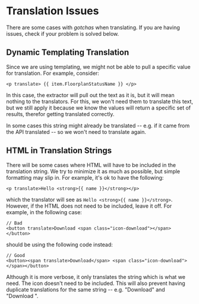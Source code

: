 # Translation Issues

There are some cases with _gotchas_ when translating. If you are having issues, check if your problem is solved below.


## Dynamic Templating Translation

Since we are using templating, we might not be able to pull a specific value for translation. For example, consider:

```
<p translate> {{ item.FloorplanStatusName }} </p>
```

In this case, the extractor will pull out the text as it is, but it will mean nothing to the translators. For this, we won't need them to translate this text, but we still apply it because we know the values will return a specific set of results, therefor getting translated correctly.

In some cases this string might already be translated -- e.g. if it came from the API translated -- so we won't need to translate again.


## HTML in Translation Strings

There will be some cases where HTML will have to be included in the translation string. We try to minimize it as much as possible, but simple formatting may slip in. For example, it's ok to have the following:

```
<p translate>Hello <strong>{{ name }}</strong></p>
```

which the translator will see as `Hello <strong>{{ name }}</strong>`. However, if the HTML does not need to be included, leave it off. For example, in the following case:

```
// Bad
<button translate>Download <span class="icon-download"></span></button>
```

should be using the following code instead:

```
// Good
<button><span translate>Download</span> <span class="icon-download"></span></button>
```

Although it is more verbose, it only translates the string which is what we need. The icon doesn't need to be included. This will also prevent having duplicate translations for the same string -- e.g. "Download" and "Download <span class="icon-download"></span>".